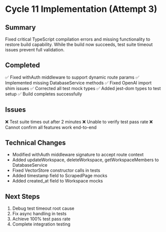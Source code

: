 # Cycle 11 Implementation (Attempt 3)

## Summary
Fixed critical TypeScript compilation errors and missing functionality to restore build capability. While the build now succeeds, test suite timeout issues prevent full validation.

## Completed
✅ Fixed withAuth middleware to support dynamic route params
✅ Implemented missing DatabaseService methods
✅ Fixed OpenAI import shim issues
✅ Corrected all test mock types
✅ Added jest-dom types to test setup
✅ Build completes successfully

## Issues
❌ Test suite times out after 2 minutes
❌ Unable to verify test pass rate
❌ Cannot confirm all features work end-to-end

## Technical Changes
- Modified withAuth middleware signature to accept route context
- Added updateWorkspace, deleteWorkspace, getWorkspaceMembers to DatabaseService
- Fixed VectorStore constructor calls in tests
- Added timestamp field to ScrapedPage mocks
- Added created_at field to Workspace mocks

## Next Steps
1. Debug test timeout root cause
2. Fix async handling in tests
3. Achieve 100% test pass rate
4. Complete integration testing

<!-- FEATURES_STATUS: PARTIAL_COMPLETE -->